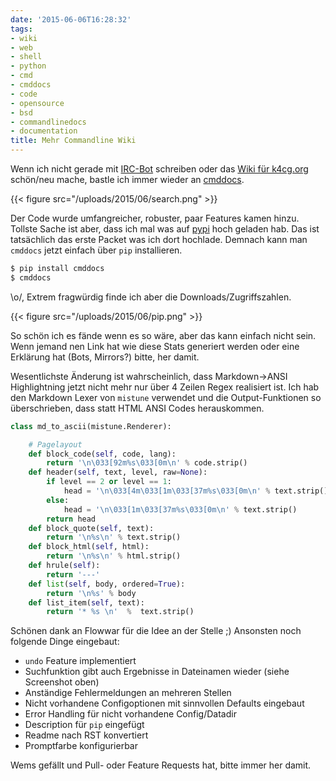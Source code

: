 ```yaml
---
date: '2015-06-06T16:28:32'
tags:
- wiki
- web
- shell
- python
- cmd
- cmddocs
- code
- opensource
- bsd
- commandlinedocs
- documentation
title: Mehr Commandline Wiki
---
```


Wenn ich nicht gerade mit [IRC-Bot](https://github.com/k4cg/Rezeptionistin)
schreiben oder das [Wiki für k4cg.org](https://k4cg.org) schön/neu mache, bastle
ich immer wieder an [cmddocs](https://github.com/noqqe/cmddocs).

<!--more-->

{{< figure src="/uploads/2015/06/search.png" >}}

Der Code wurde umfangreicher, robuster, paar Features kamen hinzu. Tollste Sache
ist aber, dass ich mal was auf
[pypi](https://pypi.python.org/pypi/cmddocs/0.10.5) hoch geladen hab.
Das ist tatsächlich das erste Packet was ich dort hochlade. Demnach kann man
`cmddocs` jetzt einfach über `pip` installieren.

``` bash
$ pip install cmddocs
$ cmddocs
```

\o/, Extrem fragwürdig finde ich aber die Downloads/Zugriffszahlen.

{{< figure src="/uploads/2015/06/pip.png" >}}

So schön ich es fände wenn es so wäre, aber das kann einfach nicht sein. Wenn
jemand nen Link hat wie diese Stats generiert werden oder eine Erklärung hat
(Bots, Mirrors?) bitte, her damit.

Wesentlichste Änderung ist wahrscheinlich, dass Markdown->ANSI Highlightning
jetzt nicht mehr nur über 4 Zeilen Regex realisiert ist. Ich hab den Markdown
Lexer von `mistune` verwendet und die Output-Funktionen so überschrieben, dass
statt HTML ANSI Codes herauskommen.

``` python
class md_to_ascii(mistune.Renderer):

    # Pagelayout
    def block_code(self, code, lang):
        return '\n\033[92m%s\033[0m\n' % code.strip()
    def header(self, text, level, raw=None):
        if level == 2 or level == 1:
            head = '\n\033[4m\033[1m\033[37m%s\033[0m\n' % text.strip()
        else:
            head = '\n\033[1m\033[37m%s\033[0m\n' % text.strip()
        return head
    def block_quote(self, text):
        return '\n%s\n' % text.strip()
    def block_html(self, html):
        return '\n%s\n' % html.strip()
    def hrule(self):
        return '---'
    def list(self, body, ordered=True):
        return '\n%s' % body
    def list_item(self, text):
        return '* %s \n'  %  text.strip()
```

Schönen dank an Flowwar für die Idee an der Stelle ;)
Ansonsten noch folgende Dinge eingebaut:

* `undo` Feature implementiert
* Suchfunktion gibt auch Ergebnisse in Dateinamen wieder (siehe Screenshot oben)
* Anständige Fehlermeldungen an mehreren Stellen
* Nicht vorhandene Configoptionen mit sinnvollen Defaults eingebaut
* Error Handling für nicht vorhandene Config/Datadir
* Description für `pip` eingefügt
* Readme nach RST konvertiert
* Promptfarbe konfigurierbar

Wems gefällt und Pull- oder Feature Requests hat, bitte immer her damit.